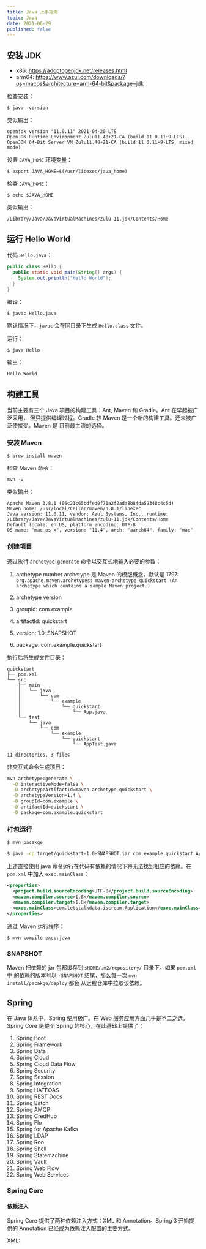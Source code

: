 ```yaml
---
title: Java 上手指南
topic: Java
date: 2021-06-29
published: false
---
```


## 安装 JDK

- x86: https://adoptopenjdk.net/releases.html
- arm64: https://www.azul.com/downloads/?os=macos&architecture=arm-64-bit&package=jdk

检查安装：

`$ java -version`

类似输出：

```
openjdk version "11.0.11" 2021-04-20 LTS
OpenJDK Runtime Environment Zulu11.48+21-CA (build 11.0.11+9-LTS)
OpenJDK 64-Bit Server VM Zulu11.48+21-CA (build 11.0.11+9-LTS, mixed mode)
```

设置 `JAVA_HOME` 环境变量：

`$ export JAVA_HOME=$(/usr/libexec/java_home)`

检查 `JAVA_HOME`：

`$ echo $JAVA_HOME`

类似输出：

`/Library/Java/JavaVirtualMachines/zulu-11.jdk/Contents/Home`

## 运行 Hello World

代码 `Hello.java`：

```java
public class Hello {
  public static void main(String[] args) {
    System.out.println("Hello World");
  }
}
```

编译：

`$ javac Hello.java`

默认情况下，`javac` 会在同目录下生成 `Hello.class` 文件。

运行：

`$ java Hello`

输出：

`Hello World`

## 构建工具

当前主要有三个 Java 项目的构建工具：Ant, Maven 和 Gradle。Ant 在早起被广泛采用，
但只提供编译过程。Gradle 较 Maven 是一个新的构建工具。还未被广泛使接受。Maven 是
目前最主流的选择。

### 安装 Maven

`$ brew install maven`

检查 Maven 命令：

`mvn -v`

类似输出：

```
Apache Maven 3.8.1 (05c21c65bdfed0f71a2f2ada8b84da59348c4c5d)
Maven home: /usr/local/Cellar/maven/3.8.1/libexec
Java version: 11.0.11, vendor: Azul Systems, Inc., runtime: /Library/Java/JavaVirtualMachines/zulu-11.jdk/Contents/Home
Default locale: en_US, platform encoding: UTF-8
OS name: "mac os x", version: "11.4", arch: "aarch64", family: "mac"
```

### 创建项目

通过执行 `archetype:generate` 命令以交互式地输入必要的参数：

1. archetype number
  archetype 是 Maven 的模版概念，默认是 1797:
  `org.apache.maven.archetypes: maven-archetype-quickstart (An archetype which contains a sample Maven project.)`

2. archetype version

3. groupId: com.example

4. artifactId: quickstart

5. version: 1.0-SNAPSHOT

6. package: com.example.quickstart

执行后将生成文件目录：

```
quickstart
├── pom.xml
└── src
    ├── main
    │   └── java
    │       └── com
    │           └── example
    │               └── quickstart
    │                   └── App.java
    └── test
        └── java
            └── com
                └── example
                    └── quickstart
                        └── AppTest.java

11 directories, 3 files
```

非交互式命令生成项目：

```sh
mvn archetype:generate \
  -D interactiveMode=false \
  -D archetypeArtifactId=maven-archetype-quickstart \
  -D archetypeVersion=1.4 \
  -D groupId=com.example \
  -D artifactId=quickstart \
  -D package=com.example.quickstart
```

### 打包运行

```sh
$ mvn pacakge
```

```sh
$ java -cp target/quickstart-1.0-SNAPSHOT.jar com.example.quickstart.App
```

上述直接使用 java 命令运行在代码有依赖的情况下将无法找到相应的依赖。在 `pom.xml`
中加入 `exec.mainClass`：

```xml {5}
<properties>
  <project.build.sourceEncoding>UTF-8</project.build.sourceEncoding>
  <maven.compiler.source>1.8</maven.compiler.source>
  <maven.compiler.target>1.8</maven.compiler.target>
  <exec.mainClass>com.letstalkdata.iscream.Application</exec.mainClass>
</properties>
```
通过 Maven 运行程序：

```sh
$ mvn compile exec:java
```

### SNAPSHOT

Maven 把依赖的 jar 包都缓存到 `$HOME/.m2/repository/` 目录下。如果 `pom.xml` 中
的依赖的版本号以 `-SNAPSHOT` 结尾，那么每一次 `mvn install/pacakge/deploy` 都会
从远程仓库中拉取该依赖。

## Spring

在 Java 体系中，Spring 使用极广。在 Web 服务应用方面几乎是不二之选。Spring Core
是整个 Spring 的核心，在此基础上提供了：

1. Spring Boot
2. Spring Framework
3. Spring Data
4. Spring Cloud
5. Spring Cloud Data Flow
6. Spring Security
7. Spring Session
8. Spring Integration
9. Spring HATEOAS
10. Spring REST Docs
11. Spring Batch
12. Spring AMQP
13. Spring CredHub
14. Spring Flo
15. Spring for Apache Kafka
16. Spring LDAP
17. Spring Roo
18. Spring Shell
19. Spring Statemachine
20. Spring Vault
21. Spring Web Flow
22. Spring Web Services

### Spring Core

#### 依赖注入

Spring Core 提供了两种依赖注入方式：XML 和 Annotation。Spring 3 开始提供的
Annotation 已经成为依赖注入配置的主要方式。

XML:
